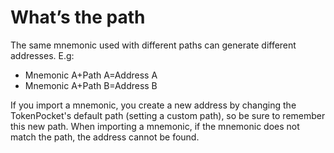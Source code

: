 # What’s the path

The same mnemonic used with different paths can generate different addresses. E.g:

* Mnemonic A+Path A=Address A
* Mnemonic A+Path B=Address B

If you import a mnemonic, you create a new address by changing the TokenPocket's default path (setting a custom path), so be sure to remember this new path. When importing a mnemonic, if the mnemonic does not match the path, the address cannot be found.
